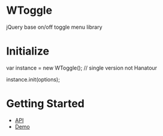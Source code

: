 WToggle
==========
jQuery base on/off toggle menu library

# Initialize
var instance = new WToggle(); // single version not Hanatour

instance.init(options);
# Getting Started
* [API](http://ddoeng.dothome.co.kr/framework/wddo/out/module-Hanatour_controls_toggle.html)
* [Demo](http://ddoeng.dothome.co.kr/framework/wddo/out/tutorial-Hanatour.controls.toggle.html)
